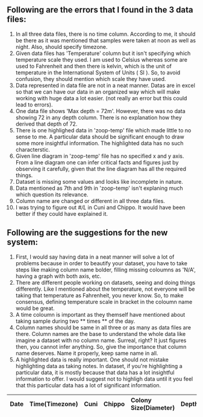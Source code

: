 
## Following are the errors that I found in the 3 data files:

1. In all three data files, there is no time column. According to me, it should be there as it was mentioned that samples were taken at noon as well as night. Also, should specify timezone.
2. Given data files has 'Temperature' column but it isn't specifying which temperature scale they used. I am used to Celsius whereas some are used to Fahrenheit and then there is kelvin, which is the unit of temperature in the International System of Units ( SI ). So, to avoid confusion, they should mention which scale they have used.
3. Data represented in data file are not in a neat manner. Datas are in excel so that we can have our data in an organized way which will make working with huge data a lot easier. (not really an error but this could lead to errors).
4. One data file shows 'Max depth = 72m'. However, there was no data showing 72 in any depth column. There is no explanation how they derived that depth of 72.
5. There is one highlighed data in 'zoop-temp' file which made little to no sense to me. A particular data should be significant enough to draw some more insightful information. The highlighted data has no such characterstic.
6. Given line diagram in 'zoop-temp' file has no specified x and y axis. From a line diagram one can infer critical facts and figures just by observing it carefully, given that the line diagram has all the required things. 
7. Dataset is missing some values and looks like incomplete in nature.
8. Data mentioned as 7th and 9th in 'zoop-temp' isn't explaning much which question its relevance. 
9. Column name are changed or different in all three data files.
10. I was trying to figure out _#/L_ in Cuni and Chippo. It would have been better if they could have explained it. 

## Following are the suggestions for the new system:

1. First, I would say having data in a neat manner will solve a lot of problems because in order to beautify your dataset, you have to take steps like making column name bolder, filling missing coloumns as 'N/A', having a graph with both axis, etc.
2. There are different people working on datasets, seeing and doing things differently. Like I mentioned about the temperature, not everyone will be taking that temperature as Fahrenheit, you never know. So, to make consensus, defining temperature scale in bracket in the coloumn name would be great. 
3. A time coloumn is important as they themself have mentioned about taking sample during two ** times ** of the day.
4. Column names should be same in all three or as many as data files are there. Column names are the base to understand the whole data like imagine a dataset with no column name. Surreal, right? It just figures then, you cannot infer anything. So, give the importance that column name deserves. Name it properly, keep same name in all.
5. A highlighted data is really important. One should not mistake highlighting data as taking notes. In dataset, if you're highlighting a particular data, it is mostly because that data has a lot insightful information to offer. I would suggest not to highligh data until it you feel that this particular data has a lot of significant information. 


| Date 	| Time(Timezone) 	| Cuni 	| Chippo 	| Colony Size(Diameter) 	| Depth(Unit) 	| Temperature(Unit) 	| Chlorophylla 	|
|------	|:---------------	|:-----	|:-------	|:----------------------	|:------------	|:------------------	|:-------------	|

